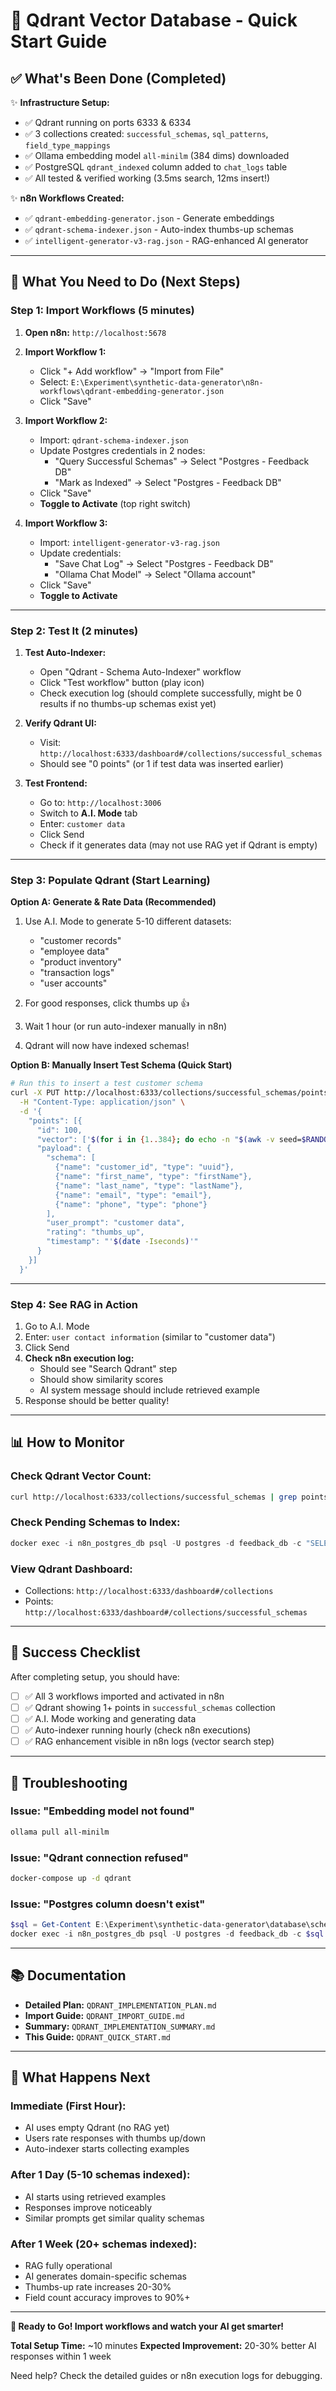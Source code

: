 # 🚀 Qdrant Vector Database - Quick Start Guide

## ✅ **What's Been Done (Completed)**

✨ **Infrastructure Setup:**
- ✅ Qdrant running on ports 6333 & 6334
- ✅ 3 collections created: `successful_schemas`, `sql_patterns`, `field_type_mappings`
- ✅ Ollama embedding model `all-minilm` (384 dims) downloaded
- ✅ PostgreSQL `qdrant_indexed` column added to `chat_logs` table
- ✅ All tested & verified working (3.5ms search, 12ms insert!)

✨ **n8n Workflows Created:**
- ✅ `qdrant-embedding-generator.json` - Generate embeddings
- ✅ `qdrant-schema-indexer.json` - Auto-index thumbs-up schemas
- ✅ `intelligent-generator-v3-rag.json` - RAG-enhanced AI generator

---

## 🎯 **What You Need to Do (Next Steps)**

### Step 1: Import Workflows (5 minutes)

1. **Open n8n:** `http://localhost:5678`

2. **Import Workflow 1:**
   - Click "+ Add workflow" → "Import from File"
   - Select: `E:\Experiment\synthetic-data-generator\n8n-workflows\qdrant-embedding-generator.json`
   - Click "Save"

3. **Import Workflow 2:**
   - Import: `qdrant-schema-indexer.json`
   - Update Postgres credentials in 2 nodes:
     - "Query Successful Schemas" → Select "Postgres - Feedback DB"
     - "Mark as Indexed" → Select "Postgres - Feedback DB"
   - Click "Save"
   - **Toggle to Activate** (top right switch)

4. **Import Workflow 3:**
   - Import: `intelligent-generator-v3-rag.json`
   - Update credentials:
     - "Save Chat Log" → Select "Postgres - Feedback DB"
     - "Ollama Chat Model" → Select "Ollama account"
   - Click "Save"
   - **Toggle to Activate**

---

### Step 2: Test It (2 minutes)

1. **Test Auto-Indexer:**
   - Open "Qdrant - Schema Auto-Indexer" workflow
   - Click "Test workflow" button (play icon)
   - Check execution log (should complete successfully, might be 0 results if no thumbs-up schemas exist yet)

2. **Verify Qdrant UI:**
   - Visit: `http://localhost:6333/dashboard#/collections/successful_schemas`
   - Should see "0 points" (or 1 if test data was inserted earlier)

3. **Test Frontend:**
   - Go to: `http://localhost:3006`
   - Switch to **A.I. Mode** tab
   - Enter: `customer data`
   - Click Send
   - Check if it generates data (may not use RAG yet if Qdrant is empty)

---

### Step 3: Populate Qdrant (Start Learning)

**Option A: Generate & Rate Data (Recommended)**
1. Use A.I. Mode to generate 5-10 different datasets:
   - "customer records"
   - "employee data"
   - "product inventory"
   - "transaction logs"
   - "user accounts"

2. For good responses, click thumbs up 👍

3. Wait 1 hour (or run auto-indexer manually in n8n)

4. Qdrant will now have indexed schemas!

**Option B: Manually Insert Test Schema (Quick Start)**
```bash
# Run this to insert a test customer schema
curl -X PUT http://localhost:6333/collections/successful_schemas/points?wait=true \
  -H "Content-Type: application/json" \
  -d '{
    "points": [{
      "id": 100,
      "vector": ['$(for i in {1..384}; do echo -n "$(awk -v seed=$RANDOM 'BEGIN{srand(seed); printf "%.6f", rand()*2-1}'),"; done | sed 's/,$//')'],
      "payload": {
        "schema": [
          {"name": "customer_id", "type": "uuid"},
          {"name": "first_name", "type": "firstName"},
          {"name": "last_name", "type": "lastName"},
          {"name": "email", "type": "email"},
          {"name": "phone", "type": "phone"}
        ],
        "user_prompt": "customer data",
        "rating": "thumbs_up",
        "timestamp": "'$(date -Iseconds)'"
      }
    }]
  }'
```

---

### Step 4: See RAG in Action

1. Go to A.I. Mode
2. Enter: `user contact information` (similar to "customer data")
3. Click Send
4. **Check n8n execution log:**
   - Should see "Search Qdrant" step
   - Should show similarity scores
   - AI system message should include retrieved example
5. Response should be better quality!

---

## 📊 **How to Monitor**

### Check Qdrant Vector Count:
```bash
curl http://localhost:6333/collections/successful_schemas | grep points_count
```

### Check Pending Schemas to Index:
```powershell
docker exec -i n8n_postgres_db psql -U postgres -d feedback_db -c "SELECT COUNT(*) FROM chat_logs cl INNER JOIN ai_ratings ar ON cl.id = ar.chat_log_id WHERE ar.rating = 'thumbs_up' AND (cl.qdrant_indexed IS NULL OR cl.qdrant_indexed = false);"
```

### View Qdrant Dashboard:
- Collections: `http://localhost:6333/dashboard#/collections`
- Points: `http://localhost:6333/dashboard#/collections/successful_schemas`

---

## 🎯 **Success Checklist**

After completing setup, you should have:

- [ ] ✅ All 3 workflows imported and activated in n8n
- [ ] ✅ Qdrant showing 1+ points in `successful_schemas` collection
- [ ] ✅ A.I. Mode working and generating data
- [ ] ✅ Auto-indexer running hourly (check n8n executions)
- [ ] ✅ RAG enhancement visible in n8n logs (vector search step)

---

## 🔧 **Troubleshooting**

### Issue: "Embedding model not found"
```bash
ollama pull all-minilm
```

### Issue: "Qdrant connection refused"
```bash
docker-compose up -d qdrant
```

### Issue: "Postgres column doesn't exist"
```powershell
$sql = Get-Content E:\Experiment\synthetic-data-generator\database\schema.sql -Raw
docker exec -i n8n_postgres_db psql -U postgres -d feedback_db -c $sql
```

---

## 📚 **Documentation**

- **Detailed Plan:** `QDRANT_IMPLEMENTATION_PLAN.md`
- **Import Guide:** `QDRANT_IMPORT_GUIDE.md`
- **Summary:** `QDRANT_IMPLEMENTATION_SUMMARY.md`
- **This Guide:** `QDRANT_QUICK_START.md`

---

## 🎉 **What Happens Next**

### Immediate (First Hour):
- AI uses empty Qdrant (no RAG yet)
- Users rate responses with thumbs up/down
- Auto-indexer starts collecting examples

### After 1 Day (5-10 schemas indexed):
- AI starts using retrieved examples
- Responses improve noticeably
- Similar prompts get similar quality schemas

### After 1 Week (20+ schemas indexed):
- RAG fully operational
- AI generates domain-specific schemas
- Thumbs-up rate increases 20-30%
- Field count accuracy improves to 90%+

---

**🚀 Ready to Go! Import workflows and watch your AI get smarter!**

**Total Setup Time:** ~10 minutes
**Expected Improvement:** 20-30% better AI responses within 1 week

Need help? Check the detailed guides or n8n execution logs for debugging.

